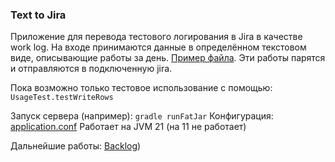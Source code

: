 ### Text to Jira
Приложение для перевода тестового логирования в Jira в качестве work log.
На входе принимаются данные в определённом текстовом виде, описывающие работы за день. [Пример файла](workLog.example.txt).
Эти работы парятся и отправляются в подключенную jira. 

Пока возможно только тестовое использование с помощью: `UsageTest.testWriteRows`


Запуск сервера (например): `gradle runFatJar`
Конфигурация: [application.conf](text-to-jira-backend/src/main/resources/application.conf)
Работает на JVM 21 (на 11 не работает)

Дальнейшие работы: [Backlog](Backlog.md))

